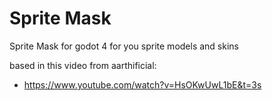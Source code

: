 # Sprite Mask

Sprite Mask for godot 4 for you sprite models and skins

based in this video from aarthificial:
- https://www.youtube.com/watch?v=HsOKwUwL1bE&t=3s
